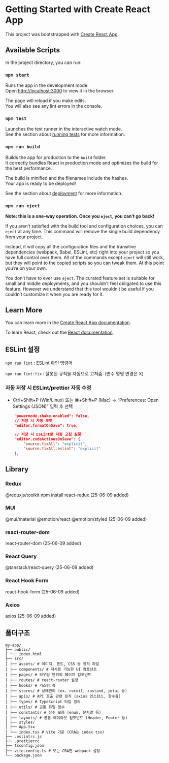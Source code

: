 # Getting Started with Create React App

This project was bootstrapped with [Create React App](https://github.com/facebook/create-react-app).

## Available Scripts

In the project directory, you can run:

### `npm start`

Runs the app in the development mode.\
Open [http://localhost:3000](http://localhost:3000) to view it in the browser.

The page will reload if you make edits.\
You will also see any lint errors in the console.

### `npm test`

Launches the test runner in the interactive watch mode.\
See the section about
[running tests](https://facebook.github.io/create-react-app/docs/running-tests) for more
information.

### `npm run build`

Builds the app for production to the `build` folder.\
It correctly bundles React in production mode and optimizes the build for the best performance.

The build is minified and the filenames include the hashes.\
Your app is ready to be deployed!

See the section about [deployment](https://facebook.github.io/create-react-app/docs/deployment) for
more information.

### `npm run eject`

**Note: this is a one-way operation. Once you `eject`, you can’t go back!**

If you aren’t satisfied with the build tool and configuration choices, you can `eject` at any time.
This command will remove the single build dependency from your project.

Instead, it will copy all the configuration files and the transitive dependencies (webpack, Babel,
ESLint, etc) right into your project so you have full control over them. All of the commands except
`eject` will still work, but they will point to the copied scripts so you can tweak them. At this
point you’re on your own.

You don’t have to ever use `eject`. The curated feature set is suitable for small and middle
deployments, and you shouldn’t feel obligated to use this feature. However we understand that this
tool wouldn’t be useful if you couldn’t customize it when you are ready for it.

## Learn More

You can learn more in the
[Create React App documentation](https://facebook.github.io/create-react-app/docs/getting-started).

To learn React, check out the [React documentation](https://reactjs.org/).

## ESLint 설정

`npm run lint` : ESLint 확인 명령어

`npm run lint:fix` : 잘못된 규칙을 자동으로 고쳐줌. (변수 명명 변경은 X)

### 자동 저장 시 ESLint/prettier 자동 수정

- Ctrl+Shift+P (Win/Linux) 또는 ⌘+Shift+P (Mac) → “Preferences: Open Settings (JSON)” 입력 후 선택

```json
    "powermode.shake.enabled": false,
    // 저장 시 자동 포맷
    "editor.formatOnSave": true,

    // 저장 시 ESLint로 자동 고침 실행
    "editor.codeActionsOnSave": {
        "source.fixAll": "explicit",
        "source.fixAll.eslint": "explicit"
    },
```

## Library

### Redux

@reduxjs/toolkit npm install react-redux (25-06-09 added)

### MUI

@mui/material @emotion/react @emotion/styled (25-06-09 added)

### react-router-dom

react-router-dom (25-06-09 added)

### React Query

@tanstack/react-query (25-06-09 added)

### React Hook Form

react-hook-form (25-06-09 added)

### Axios

axios (25-06-09 added)

## 폴더구조

```
my-app/
├── public/
│ └── index.html
├── src/
│ ├── assets/ # 이미지, 폰트, CSS 등 정적 파일
│ ├── components/ # 재사용 가능한 UI 컴포넌트
│ ├── pages/ # 라우팅 단위의 페이지 컴포넌트
│ ├── routes/ # react-router 설정
│ ├── hooks/ # 커스텀 훅
│ ├── stores/ # 상태관리 (ex. recoil, zustand, jotai 등)
│ ├── apis/ # API 호출 관련 로직 (axios 인스턴스, 함수들)
│ ├── types/ # TypeScript 타입 정의
│ ├── utils/ # 공통 유틸 함수
│ ├── constants/ # 상수 모음 (enum, 문자열 등)
│ ├── layouts/ # 공통 레이아웃 컴포넌트 (Header, Footer 등)
│ ├── styles/
│ ├── App.tsx
│ └── index.tsx # Vite 기준 (CRA는 index.tsx)
├── .eslintrc.js
├── .prettierrc
├── tsconfig.json
├── vite.config.ts # 또는 CRA면 webpack 설정
└── package.json
```

